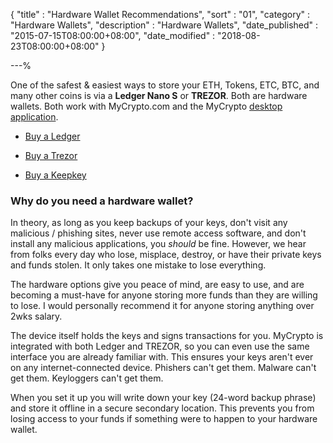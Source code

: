 {
"title"       : "Hardware Wallet Recommendations",
"sort"        : "01",
"category"    : "Hardware Wallets",
"description" : "Hardware Wallets",
"date_published" : "2015-07-15T08:00:00+08:00",
"date_modified"  : "2018-08-23T08:00:00+08:00"
}

---%


One of the safest & easiest ways to store your ETH, Tokens, ETC, BTC, and many other coins is via a **Ledger Nano S** or **TREZOR**. Both are hardware wallets. Both work with MyCrypto.com and the MyCrypto [desktop application](https://download.mycrypto.com/).

- [Buy a Ledger](https://www.ledgerwallet.com/r/1985?path=/products/)

- [Buy a Trezor](https://shop.trezor.io?a=mycrypto.com)

- [Buy a Keepkey](http://keepkey.go2cloud.org/aff_c?offer_id=1&aff_id=4086)

### Why do you need a hardware wallet?

In theory, as long as you keep backups of your keys, don't visit any malicious / phishing sites, never use remote access software, and don't install any malicious applications, you _should_ be fine. However, we hear from folks every day who lose, misplace, destroy, or have their private keys and funds stolen. It only takes one mistake to lose everything.

The hardware options give you peace of mind, are easy to use, and are becoming a must-have for anyone storing more funds than they are willing to lose. I would personally recommend it for anyone storing anything over 2wks salary.

The device itself holds the keys and signs transactions for you. MyCrypto is integrated with both Ledger and TREZOR, so you can even use the same interface you are already familiar with. This ensures your keys aren't ever on any internet-connected device. Phishers can't get them. Malware can't get them. Keyloggers can't get them.

When you set it up you will write down your key (24-word backup phrase) and store it offline in a secure secondary location. This prevents you from losing access to your funds if something were to happen to your hardware wallet.
